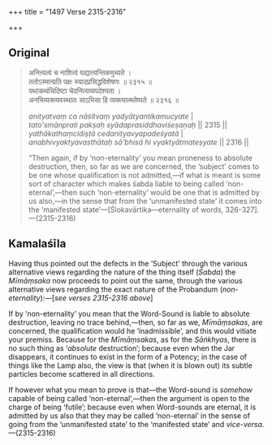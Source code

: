 +++
title = "1497 Verse 2315-2316"

+++
## Original 
>
> अनित्यत्वं च नाशित्वं यद्यात्यन्तिकमुच्यते ।  
> ततोऽस्मान्प्रति पक्षः स्यादप्रसिद्धविशेषणः ॥ २३१५ ॥  
> यथाकथंचिदिष्टा चेदनित्यव्यपदेश्यता ।  
> अनभिव्यक्त्यवस्थातः साऽभिसा हि व्यक्त्यात्मतेष्यते ॥ २३१६ ॥ 
>
> *anityatvaṃ ca nāśitvaṃ yadyātyantikamucyate* \|  
> *tato'smānprati pakṣaḥ syādaprasiddhaviśeṣaṇaḥ* \|\| 2315 \|\|  
> *yathākathaṃcidiṣṭā cedanityavyapadeśyatā* \|  
> *anabhivyaktyavasthātaḥ sā'bhisā hi vyaktyātmateṣyate* \|\| 2316 \|\| 
>
> “Then again, if by ‘non-eternality’ you mean proneness to absolute destruction, then, so far as we are concerned, the ‘subject’ comes to be one whose qualification is not admitted,—if what is meant is some sort of character which makes śabda liable to being called ‘non-eternal’,—then such ‘non-eternality’ would be one that is admitted by us also,—in the sense that from the ‘unmanifested state’ it comes into the ‘manifested state’—[Ślokavārtika—eternality of words, 326-327].—(2315-2316)



## Kamalaśīla

Having thus pointed out the defects in the ‘Subject’ through the various alternative views regarding the nature of the thing itself (*Śabda*) the *Mīmāṃsaka* now proceeds to point out the same, through the various alternative views regarding the exact nature of the Probandum (*non-eternality*):—[*see verses 2315-2316 above*]

If by ‘non-eternality’ you mean that the Word-Sound is liable to absolute destruction, leaving no trace behind,—then, so far as we, *Mīmāṃsakas*, are concerned, the qualification would he ‘inadmissible’, and this would vitiate your premiss. Because for the *Mīmāṃsakas*, as for the *Sāṅkhyas*, there is no such thing as ‘*absolute* destruction’; because even when the Jar disappears, it continues to exist in the form of a Potency; in the case of things like the Lamp also, the view is that (when it is blown out) its subtle particles become scattered in all directions.

If however what you mean to prove is that—the Word-sound is *somehow* capable of being called ‘non-eternal’,—then the argument is open to the charge of being ‘futile’; because even when Word-sounds are eternal, it is admitted by us also that they may be called ‘non-eternal’ in the sense of going from the ‘unmanifested state’ to the ‘manifested state’ and *vice-versa*.—(2315-2316)


